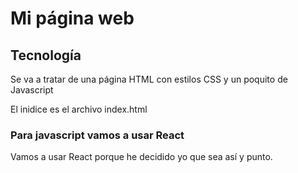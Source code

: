 # Mi página web

## Tecnología

Se va a tratar de una página HTML con estilos CSS y un poquito de Javascript

El inidice es el archivo index.html

### Para javascript vamos a usar React

Vamos a usar React porque he decidido yo que sea así y punto.
